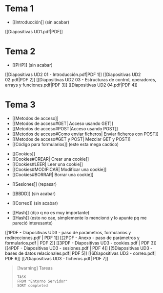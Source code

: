# Tema 1
- [[Introducción]]  (sin acabar)

[[Diapositivas UD1.pdf|PDF]]


# Tema 2
- [[PHP]]  (sin acabar)

[[Diapositivas UD2 01 - Introducción.pdf|PDF 1]] [[Diapositivas UD2 02.pdf|PDF 2]] [[Diapositivas UD2 03 - Estructuras de control, operadores, arrays y funciones.pdf|PDF 3]] [[Diapositivas UD2 04.pdf|PDF 4]]


# Tema 3
- [[Metodos de acceso]]
- [[Metodos de acceso#GET| Acceso usando GET]]
- [[Metodos de acceso#POST|Acceso usando POST]]
- [[Metodos de acceso#Como enviar ficheros| Enviar ficheros con POST]]
- [[Metodos de acceso#GET y POST| Mezclar GET y POST]]
- [[Código para formularios]] (este esta mega caotico)

+ [[Cookies]]
+ [[Cookies#CREAR| Crear una cookie]]
+ [[Cookies#LEER| Leer una cookie]]
+ [[Cookies#MODIFICAR| Modificar una cookie]]
+ [[Cookies#BORRAR| Borrar una cookie]]

- [[Sesiones]] (repasar)

+ [[BBDD]] (sin acabar)

- [[Correo]] (sin acabar)

+ [[Hash]] (dijo q no es muy importante)
+ [[Hash]] (esto no cae, simplemente lo mencionó y lo apunte pq me pareció interesante)


[[1PDF - Diapositivas UD3 - paso de parámetros, formularios y redirecciones.pdf | PDF 1]] [[2PDF - Anexo - paso de parámetros y formularios.pdf | PDF 2]] [[3PDF - Diapositivas UD3 - cookies.pdf | PDF 3]] [[4PDF - Diapositivas UD3 - sesiones.pdf | PDF 4]] [[5Diapositivas UD3 - bases de datos relacionales.pdf| PDF 5]] [[6Diapositivas UD3 - correo.pdf| PDF 6]] [[7Diapositivas UD3 - ficheros.pdf| PDF 7]]



> [!warning] Tareas
> ```dataview
> TASK 
> FROM "Entorno Servidor"
> SORT completed
> ```
